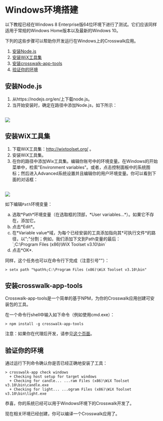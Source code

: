 # Windows环境搭建

以下教程已经在Windows 8 Enterprise版64位环境下进行了测试。它们应该同样适用于常规的Windows Home版本以及最新的Windows 10。

下列的这些步骤可以帮助你开发运行在Windows上的Crosswalk应用。

1.  [安装Node.js](#Install-Nodejs)
2.  [安装WiX工具集](#Install-WiX-Toolset)
3.  [安装crosswalk-app-tools](#Install-crosswalk-app-tools)
4.  [验证你的环境](#Verify-your-environment)

## <a class="doc-anchor" id="Install-Nodejs"></a>安装Node.js
1.  从https://nodejs.org/en/上下载node.js。
2.  当开始安装时，确定在路径中添加Node.js，如下所示：
<br><br>
<img src="/assets/win1-nodejs-setup.png" style="display: block; margin: 0 auto"/>

## <a class="doc-anchor" id="Install-WiX-Toolset"></a>安装WiX工具集
1.  下载WiX工具集：http://wixtoolset.org/ 。
2.  安装WiX工具集。
3.  在你的路径中添加Wix工具集。编辑你账号中的环境变量。在Windows的开始菜单中，检索"Environment variables"。或者，点击控制面板中的系统图标；然后进入Advanced系统设置并且编辑你的用户环境变量。你可以看到下面的对话框：
<br><br>
<img src="/assets/win2-envvars.png" style="display: block; margin: 0 auto"/>

如下编辑`Path`环境变量：

   <ol type='a'>
    <li>选取*Path*环境变量（在选取框的顶部，*User variables...*）。如果它不存在，添加它。</li>
    <li>点击*Edit*。</li>
    <li>在*Variable value*域，为每个已经安装的工具添加指向其*可执行文件*的路径，以";"分割；例如，我们添加下文到Path变量的最后：<br>
       `;C:\Program Files (x86)\WiX Toolset v3.10\bin`
    </li>
    <li>点击*OK*.</li>
   </ol>

同样，这个任务也可以在命令行下完成（注意引号""）：
```
> setx path "%path%;C:\Program Files (x86)\WiX Toolset v3.10\bin"
```

## <a class="doc-anchor" id="Install-crosswalk-app-tools"></a>安装crosswalk-app-tools
Crosswalk-app-tools是一个简单的基于NPM，为你的Crosswalk应用创建可安装包的工具。

在一个命令行shell中输入如下命令（例如使用cmd.exe）：

```
> npm install -g crosswalk-app-tools
```

注意：如果你在代理后开发，请参见[这个页面](/documentation/npm-proxy-setup_zh.html)。

## <a class="doc-anchor" id="Verify-your-environment"></a>验证你的环境
通过运行下列命令确认你是否已经正确地安装了工具：

```
> crosswalk-app check windows
  + Checking host setup for target windows
  + Checking for candle... ...ram Files (x86)\WiX Toolset v3.10\bin\candle.exe
  + Checking for light... ...ogram Files (x86)\WiX Toolset v3.10\bin\light.exe
```

恭喜，你的系统已经可以用于Windows环境下的Crosswalk开发了。

现在相关环境已经创建，你可以编译一个Crosswalk应用了。
